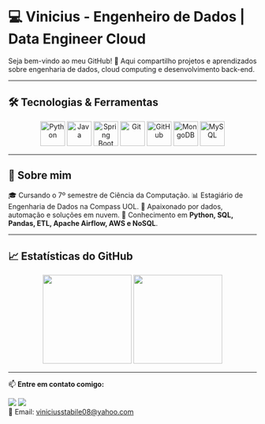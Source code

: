 # 💻 Vinicius - Engenheiro de Dados | Data Engineer Cloud

Seja bem-vindo ao meu GitHub! 🚀 Aqui compartilho projetos e aprendizados sobre engenharia de dados, cloud computing e desenvolvimento back-end.

---

## 🛠️ Tecnologias & Ferramentas

<div align="center">
  <img src="https://cdn.jsdelivr.net/gh/devicons/devicon/icons/python/python-original.svg" alt="Python" width="50" height="50"/>
  <img src="https://cdn.jsdelivr.net/gh/devicons/devicon/icons/java/java-original.svg" alt="Java" width="50" height="50"/>
  <img src="https://cdn.jsdelivr.net/gh/devicons/devicon/icons/spring/spring-original.svg" alt="Spring Boot" width="50" height="50"/>
  <img src="https://cdn.jsdelivr.net/gh/devicons/devicon/icons/git/git-original.svg" alt="Git" width="50" height="50"/>
  <img src="https://cdn.jsdelivr.net/gh/devicons/devicon/icons/github/github-original.svg" alt="GitHub" width="50" height="50"/>
  <img src="https://cdn.jsdelivr.net/gh/devicons/devicon/icons/mongodb/mongodb-original.svg" alt="MongoDB" width="50" height="50"/>
  <img src="https://cdn.jsdelivr.net/gh/devicons/devicon/icons/mysql/mysql-original.svg" alt="MySQL" width="50" height="50"/>
</div>

---

## 📌 Sobre mim

🎓 Cursando o 7º semestre de Ciência da Computação. 
📊 Estagiário de Engenharia de Dados na Compass UOL. 
🚀 Apaixonado por dados, automação e soluções em nuvem.
📂 Conhecimento em **Python, SQL, Pandas, ETL, Apache Airflow, AWS e NoSQL**.

---

## 📈 Estatísticas do GitHub

<div align="center">
  <img height="180em" src="https://github-readme-stats.vercel.app/api?username=ViniciusStabile&show_icons=true&theme=dark"/>
  <img height="180em" src="https://github-readme-stats.vercel.app/api/top-langs/?username=ViniciusStabile&layout=compact&langs_count=6&theme=dark"/>
</div>

---

📫 **Entre em contato comigo:**  

<a href="[https://www.linkedin.com/in/gabriel-duarte1010](https://www.linkedin.com/in/vinicius-stabile-63283623b/)" target="_blank"><img src="https://img.shields.io/badge/-LinkedIn-%230077B5?style=for-the-badge&logo=linkedin&logoColor=white" target="_blank"></a> 
<a href="https://github.com/ViniciusStabile?tab=repositories" target="_blank"><img src="https://img.shields.io/badge/-Portfólio-%23ff5f40?style=for-the-badge&logo=github&logoColor=white"></a>  
📧 Email: viniciusstabile08@yahoo.com
